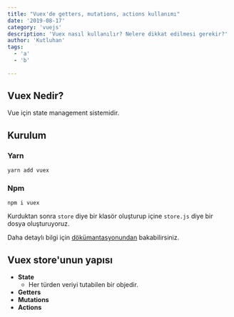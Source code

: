 ```yaml
---
title: "Vuex'de getters, mutations, actions kullanımı"
date: '2019-08-17'
category: 'vuejs'
description: 'Vuex nasıl kullanılır? Nelere dikkat edilmesi gerekir?'
author: 'Kutluhan'
tags:
  - 'a'
  - 'b'
 
---
```


## Vuex Nedir?
Vue için state management sistemidir.

## Kurulum
### Yarn
```console
yarn add vuex
```
### Npm
```console
npm i vuex
```

Kurduktan sonra `store` diye bir klasör oluşturup içine `store.js` diye bir dosya oluşturuyoruz.

Daha detaylı bilgi için [dökümantasyonundan](https://vuex.vuejs.org/) bakabilirsiniz.

## Vuex store'unun yapısı
* **State**
  * Her türden veriyi tutabilen bir objedir.
* **Getters**
* **Mutations**
* **Actions**